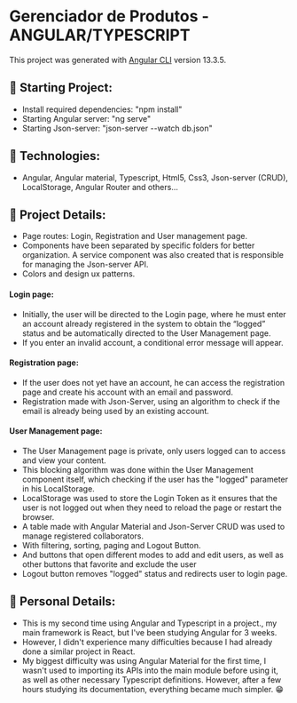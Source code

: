 # Gerenciador de Produtos - ANGULAR/TYPESCRIPT

This project was generated with [Angular CLI](https://github.com/angular/angular-cli) version 13.3.5.
## 🚀 Starting Project:
* Install required dependencies: "npm install"
* Starting Angular server: "ng serve"
* Starting Json-server: "json-server --watch db.json"
## 🚀 Technologies:
* Angular, Angular material, Typescript, Html5, Css3, Json-server (CRUD), LocalStorage, Angular Router and others...
## 🚀 Project Details:
* Page routes: Login, Registration and User management page.
* Components have been separated by specific folders for better organization. A service component was also created that is responsible for managing the Json-server API.
* Colors and design ux patterns.
#### Login page:
* Initially, the user will be directed to the Login page, where he must enter an account already registered in the system to obtain the “logged” status and be automatically directed to the User Management page.
* If you enter an invalid account, a conditional error message will appear.
#### Registration page:
* If the user does not yet have an account, he can access the registration page and create his account with an email and password.
* Registration made with Json-Server, using an algorithm to check if the email is already being used by an existing account.
#### User Management page:
* The User Management page is private, only users logged can to access and view your content.
* This blocking algorithm was done within the User Management component itself, which checking if the user has the "logged" parameter in his LocalStorage.
* LocalStorage was used to store the Login Token as it ensures that the user is not logged out when they need to reload the page or restart the browser.
* A table made with Angular Material and Json-Server CRUD was used to manage registered collaborators.
* With filtering, sorting, paging and Logout Button.
* And buttons that open different modes to add and edit users, as well as other buttons that favorite and exclude the user
* Logout button removes "logged" status and redirects user to login page.
## 🚀 Personal Details:
* This is my second time using Angular and Typescript in a project., my main framework is React, but I've been studying Angular for 3 weeks.
* However, I didn't experience many difficulties because I had already done a similar project in React.
* My biggest difficulty was using Angular Material for the first time, I wasn't used to importing its APIs into the main module before using it, as well as other necessary Typescript definitions. However, after a few hours studying its documentation, everything became much simpler. 😁
